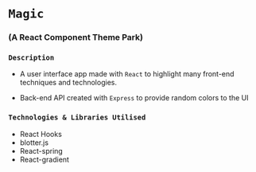 # `Magic`

### (A React Component Theme Park)

### `Description`

- A user interface app made with `React` to highlight many front-end techniques and technologies.

- Back-end API created with `Express` to provide random colors to the UI

### `Technologies & Libraries Utilised`

- React Hooks
- blotter.js
- React-spring
- React-gradient
